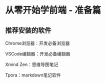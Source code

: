 # 从零开始学前端 - 准备篇

## 推荐安装的软件

Chrome浏览器：开发必备浏览器

VSCode编辑器：开发必备编辑器

Xmind Zen：思维导图笔记

Tpora：markdown笔记软件





